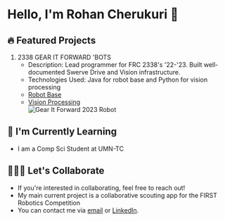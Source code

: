 # Hello, I'm Rohan Cherukuri 👋

## 🔥 Featured Projects

1. 2338 GEAR IT FORWARD 'BOTS
   - Description: Lead programmer for FRC 2338's '22-'23. Built well-documented Swerve Drive and Vision infrastructure.
   - Technologies Used: Java for robot base and Python for vision processing
   - [Robot Base](https://github.com/Team2338/FRC2023)
   - [Vision Processing](https://github.com/greenden007/VisionBaseFRC)\
![Gear It Forward 2023 Robot](https://i.imgur.com/5VG4UFuh.jpg)

## 🌱 I'm Currently Learning

- I am a Comp Sci Student at UMN-TC

## 🧑🏿‍💻 Let's Collaborate

- If you're interested in collaborating, feel free to reach out!
- My main current project is a collaborative scouting app for the FIRST Robotics Competition
- You can contact me via [email](mailto:rcherukuri10@gmail.com) or [LinkedIn](https://www.linkedin.com/in/rohan-cherukuri-719963215).


